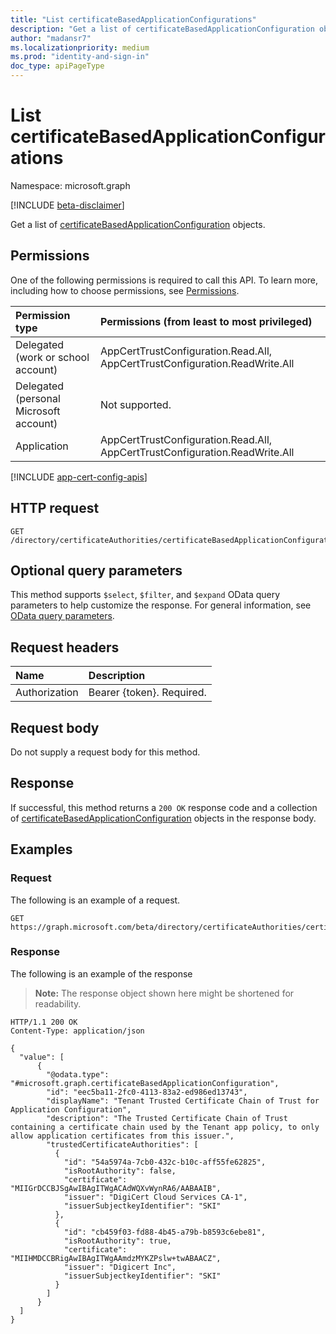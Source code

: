 ```yaml
---
title: "List certificateBasedApplicationConfigurations"
description: "Get a list of certificateBasedApplicationConfiguration objects."
author: "madansr7"
ms.localizationpriority: medium
ms.prod: "identity-and-sign-in"
doc_type: apiPageType
---
```


# List certificateBasedApplicationConfigurations
Namespace: microsoft.graph

[!INCLUDE [beta-disclaimer](../../includes/beta-disclaimer.md)]

Get a list of [certificateBasedApplicationConfiguration](../resources/certificatebasedapplicationconfiguration.md) objects.

## Permissions
One of the following permissions is required to call this API. To learn more, including how to choose permissions, see [Permissions](/graph/permissions-reference).

|Permission type|Permissions (from least to most privileged)|
|:---|:---|
|Delegated (work or school account)|AppCertTrustConfiguration.Read.All, AppCertTrustConfiguration.ReadWrite.All|
|Delegated (personal Microsoft account)|Not supported.|
|Application|AppCertTrustConfiguration.Read.All, AppCertTrustConfiguration.ReadWrite.All|

[!INCLUDE [app-cert-config-apis](../includes/rbac-for-apis/app-cert-config-apis.md)]

## HTTP request

<!-- {
  "blockType": "ignored"
}
-->
``` http
GET /directory/certificateAuthorities/certificateBasedApplicationConfigurations
```

## Optional query parameters
This method supports `$select`, `$filter`, and `$expand` OData query parameters to help customize the response. For general information, see [OData query parameters](/graph/query-parameters).

## Request headers
|Name|Description|
|:---|:---|
|Authorization|Bearer {token}. Required.|

## Request body
Do not supply a request body for this method.

## Response

If successful, this method returns a `200 OK` response code and a collection of [certificateBasedApplicationConfiguration](../resources/certificatebasedapplicationconfiguration.md) objects in the response body.

## Examples

### Request
The following is an example of a request.
<!-- {
  "blockType": "request",
  "name": "list_certificatebasedapplicationconfiguration"
}
-->
``` http
GET https://graph.microsoft.com/beta/directory/certificateAuthorities/certificateBasedApplicationConfigurations
```

### Response
The following is an example of the response
>**Note:** The response object shown here might be shortened for readability.
<!-- {
  "blockType": "response",
  "truncated": true,
  "@odata.type": "Collection(microsoft.graph.certificateBasedApplicationConfiguration)"
}
-->
``` http
HTTP/1.1 200 OK
Content-Type: application/json

{
  "value": [
      {
        "@odata.type": "#microsoft.graph.certificateBasedApplicationConfiguration",
        "id": "eec5ba11-2fc0-4113-83a2-ed986ed13743",
        "displayName": "Tenant Trusted Certificate Chain of Trust for Application Configuration",
        "description": "The Trusted Certificate Chain of Trust containing a certificate chain used by the Tenant app policy, to only allow application certificates from this issuer.",
        "trustedCertificateAuthorities": [
          {
            "id": "54a5974a-7cb0-432c-b10c-aff55fe62825",
            "isRootAuthority": false,
            "certificate": "MIIGrDCCBJSgAwIBAgITWgACAdWQXvWynRA6/AABAAIB",
            "issuer": "DigiCert Cloud Services CA-1",
            "issuerSubjectkeyIdentifier": "SKI"
          },
          {
            "id": "cb459f03-fd88-4b45-a79b-b8593c6ebe81",
            "isRootAuthority": true,
            "certificate": "MIIHMDCCBRigAwIBAgITWgAAmdzMYKZPslw+twABAACZ",
            "issuer": "Digicert Inc",
            "issuerSubjectkeyIdentifier": "SKI"
          }
        ]
      }
  ]
}
```
